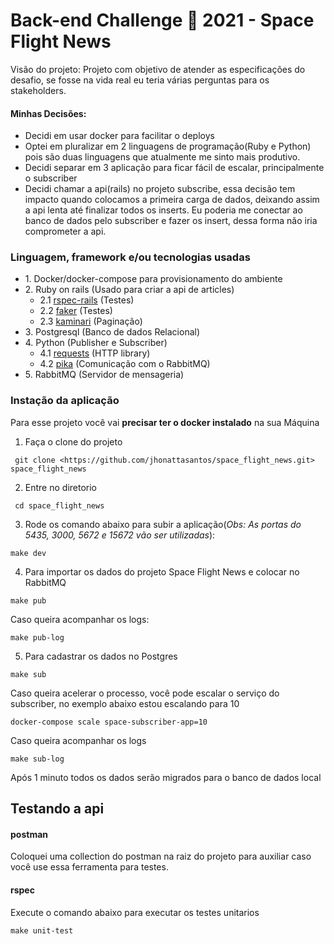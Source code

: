 # Back-end Challenge 🏅 2021 - Space Flight News

Visão do projeto:
Projeto com objetivo de atender as especificações do desafio, se fosse na vida real eu teria várias perguntas para os stakeholders.

#### Minhas Decisões:

* Decidi em usar docker para facilitar o deploys
* Optei em pluralizar em 2 linguagens de programação(Ruby e Python) pois são duas linguagens que atualmente me sinto mais produtivo.
* Decidi separar em 3 aplicação para ficar fácil de escalar, principalmente o subscriber
* Decidi chamar a api(rails) no projeto subscribe, essa decisão tem impacto quando colocamos a primeira carga de dados, deixando assim a api lenta até finalizar todos os inserts. Eu poderia me conectar ao banco de dados pelo subscriber e fazer os insert, dessa forma não iria comprometer a api.


### Linguagem, framework e/ou tecnologias usadas

* 1\. Docker/docker-compose para provisionamento do ambiente
* 2\. Ruby on rails (Usado para criar a api de articles)
  * 2.1 [rspec-rails](https://github.com/rspec/rspec-rails) (Testes)
  * 2.2 [faker](https://github.com/faker-ruby/faker) (Testes)
  * 2.3 [kaminari](https://github.com/kaminari/kaminari) (Paginação)
* 3\. Postgresql (Banco de dados Relacional)
* 4\. Python (Publisher e Subscriber)
  * 4.1 [requests](https://docs.python-requests.org/en/latest/user/quickstart/) (HTTP library)
  * 4.2 [pika](https://pika.readthedocs.io/en/stable/) (Comunicação com o RabbitMQ) 
* 5\. RabbitMQ (Servidor de mensageria)

### Instação da aplicação

Para esse projeto você vai **precisar ter o docker instalado** na sua Máquina

1. Faça o clone do projeto
  ```
   git clone <https://github.com/jhonattasantos/space_flight_news.git> space_flight_news
  ```
2. Entre no diretorio
  ```
   cd space_flight_news
  ```

3. Rode os comando abaixo para subir a aplicação(*Obs: As portas do 5435, 3000, 5672 e 15672 vão ser utilizadas*):
```
make dev
```
4. Para importar os dados do projeto Space Flight News e colocar no RabbitMQ

```
make pub
```

Caso queira acompanhar os logs:
```
make pub-log
```

5. Para cadastrar os dados no Postgres

```
make sub
```

Caso queira acelerar o processo, você pode escalar o serviço do subscriber, no exemplo abaixo estou escalando para 10
```
docker-compose scale space-subscriber-app=10
```

Caso queira acompanhar os logs
```
make sub-log
```

Após 1 minuto todos os dados serão migrados para o banco de dados local

## Testando a api

#### postman
Coloquei uma collection do postman na raiz do projeto para auxiliar caso você use essa ferramenta para testes.

#### rspec
Execute o comando abaixo para executar os testes unitarios

```
make unit-test
```